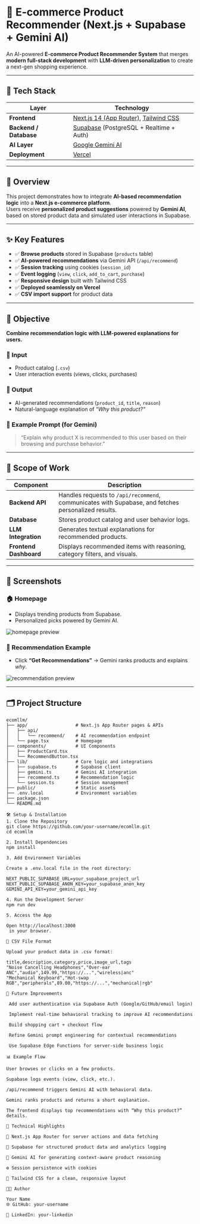 # 🛒 E-commerce Product Recommender (Next.js + Supabase + Gemini AI)

An AI-powered **E-commerce Product Recommender System** that merges **modern full-stack development** with **LLM-driven personalization** to create a next-gen shopping experience.  

---

## 🚀 Tech Stack

| Layer | Technology |
|-------|-------------|
| **Frontend** | [Next.js 14 (App Router)](https://nextjs.org/docs/app), [Tailwind CSS](https://tailwindcss.com/) |
| **Backend / Database** | [Supabase](https://supabase.com/) (PostgreSQL + Realtime + Auth) |
| **AI Layer** | [Google Gemini AI](https://ai.google.dev/) |
| **Deployment** | [Vercel](https://vercel.com/) |

---

## 📖 Overview

This project demonstrates how to integrate **AI-based recommendation logic** into a **Next.js e-commerce platform**.  
Users receive **personalized product suggestions** powered by **Gemini AI**, based on stored product data and simulated user interactions in Supabase.

---

## ✨ Key Features

- ✅ **Browse products** stored in Supabase (`products` table)  
- ✅ **AI-powered recommendations** via Gemini API (`/api/recommend`)  
- ✅ **Session tracking** using cookies (`session_id`)  
- ✅ **Event logging** (`view`, `click`, `add_to_cart`, `purchase`)  
- ✅ **Responsive design** built with Tailwind CSS  
- ✅ **Deployed seamlessly on Vercel**  
- ✅ **CSV import support** for product data  

---

## 🧠 Objective

**Combine recommendation logic with LLM-powered explanations for users.**

### 🔹 Input
- Product catalog (`.csv`)
- User interaction events (views, clicks, purchases)

### 🔹 Output
- AI-generated recommendations (`product_id`, `title`, `reason`)
- Natural-language explanation of *“Why this product?”*

### 🔹 Example Prompt (for Gemini)
> “Explain why product X is recommended to this user based on their browsing and purchase behavior.”

---

## 🧩 Scope of Work

| Component | Description |
|------------|-------------|
| **Backend API** | Handles requests to `/api/recommend`, communicates with Supabase, and fetches personalized results. |
| **Database** | Stores product catalog and user behavior logs. |
| **LLM Integration** | Generates textual explanations for recommended products. |
| **Frontend Dashboard** | Displays recommended items with reasoning, category filters, and visuals. |

---

## 📸 Screenshots

### 🏠 Homepage  
- Displays trending products from Supabase.  
- Personalized picks powered by Gemini AI.  

![homepage preview](https://via.placeholder.com/600x300?text=Homepage+Preview)

### 🤖 Recommendation Example  
- Click **“Get Recommendations”** → Gemini ranks products and explains *why*.  

![recommendation preview](https://via.placeholder.com/600x300?text=Recommendations+Preview)

---

## 🗂️ Project Structure

```plaintext
ecomllm/
├── app/                  # Next.js App Router pages & APIs
│   ├── api/
│   │   └── recommend/    # AI recommendation endpoint
│   └── page.tsx          # Homepage
├── components/           # UI Components
│   ├── ProductCard.tsx
│   └── RecommendButton.tsx
├── lib/                  # Core logic and integrations
│   ├── supabase.ts       # Supabase client
│   ├── gemini.ts         # Gemini AI integration
│   ├── recommend.ts      # Recommendation logic
│   └── session.ts        # Session management
├── public/               # Static assets
├── .env.local            # Environment variables
├── package.json
└── README.md

🛠️ Setup & Installation
1. Clone the Repository
git clone https://github.com/your-username/ecomllm.git
cd ecomllm

2. Install Dependencies
npm install

3. Add Environment Variables

Create a .env.local file in the root directory:

NEXT_PUBLIC_SUPABASE_URL=your_supabase_project_url
NEXT_PUBLIC_SUPABASE_ANON_KEY=your_supabase_anon_key
GEMINI_API_KEY=your_gemini_api_key

4. Run the Development Server
npm run dev

5. Access the App

Open http://localhost:3000
 in your browser.

🧾 CSV File Format

Upload your product data in .csv format:

title,description,category,price,image_url,tags
"Noise Cancelling Headphones","Over-ear ANC","audio",149.99,"https://...","wireless|anc"
"Mechanical Keyboard","Hot-swap RGB","peripherals",89.00,"https://...","mechanical|rgb"

🔮 Future Improvements

 Add user authentication via Supabase Auth (Google/GitHub/email login)

 Implement real-time behavioral tracking to improve AI recommendations

 Build shopping cart + checkout flow

 Refine Gemini prompt engineering for contextual recommendations

 Use Supabase Edge Functions for server-side business logic

📊 Example Flow

User browses or clicks on a few products.

Supabase logs events (view, click, etc.).

/api/recommend triggers Gemini AI with behavioral data.

Gemini ranks products and returns a short explanation.

The frontend displays top recommendations with “Why this product?” details.

🧩 Technical Highlights

🔗 Next.js App Router for server actions and data fetching

🧱 Supabase for structured product data and analytics logging

🧠 Gemini AI for generating context-aware product reasoning

⚙️ Session persistence with cookies

💅 Tailwind CSS for a clean, responsive layout

👨‍💻 Author

Your Name
🌐 GitHub: your-username

💼 LinkedIn: your-linkedin
